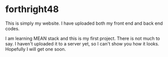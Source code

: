 # forthright48
This is simply my website. I have uploaded both my front end and back end codes.

I am learning MEAN stack and this is my first project. There is not much to say. I haven't uploaded it to a server yet, so I can't show you how it looks. Hopefully I will get one soon.
